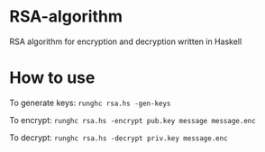 # RSA-algorithm
RSA algorithm for encryption and decryption written in Haskell

# How to use
To generate keys: `runghc rsa.hs -gen-keys`

To encrypt: `runghc rsa.hs -encrypt pub.key message message.enc`

To decrypt: `runghc rsa.hs -decrypt priv.key message.enc`
